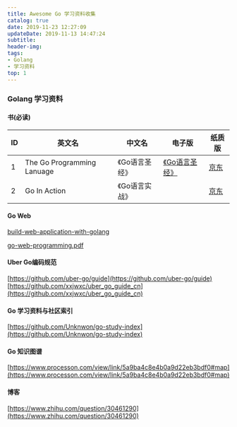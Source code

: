 ```yaml
---
title: Awesome Go 学习资料收集
catalog: true
date: 2019-11-23 12:27:09
updateDate: 2019-11-13 14:47:24
subtitle:
header-img:
tags:
- Golang
- 学习资料
top: 1
---
```



### Golang 学习资料

#### 书(必读)
ID|英文名|中文名|电子版|纸质版
|---|---|---|---|---|
|1|The Go Programming Lanuage|《Go语言圣经》|[《Go语言圣经》](https://books.studygolang.com/gopl-zh/)|[京东](https://item.jd.com/12187988.html?cu=true&utm_source=kong&utm_medium=tuiguang&utm_campaign=t_1001542270_1001188671_0_1932339856&utm_term=7f3fb3fe773d45fe92752a9e2c549943)
|2|Go In Action|《Go语言实战》||[京东](https://item.jd.com/12136974.html?cu=true&utm_source=kong&utm_medium=tuiguang&utm_campaign=t_1001542270_1001188671_0_1932339856&utm_term=59a1a3c5c2ba4cc8aa9b97fa5fb163a1)|

#### Go Web
[build-web-application-with-golang](https://github.com/astaxie/build-web-application-with-golang/blob/master/zh/preface.md)

[go-web-programming.pdf](/pdf/go-web-programming.pdf)
#### Uber Go编码规范
[https://github.com/uber-go/guide](https://github.com/uber-go/guide)
[https://github.com/xxjwxc/uber_go_guide_cn](https://github.com/xxjwxc/uber_go_guide_cn)

#### Go 学习资料与社区索引
[https://github.com/Unknwon/go-study-index](https://github.com/Unknwon/go-study-index)

#### Go 知识图谱
[https://www.processon.com/view/link/5a9ba4c8e4b0a9d22eb3bdf0#map](https://www.processon.com/view/link/5a9ba4c8e4b0a9d22eb3bdf0#map)

#### 博客
[https://www.zhihu.com/question/30461290](https://www.zhihu.com/question/30461290)